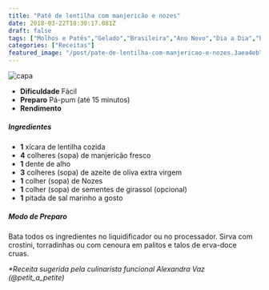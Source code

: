 ```yaml
---
title: "Patê de lentilha com manjericão e nozes"
date: 2018-03-22T18:30:17.081Z
draft: false
tags: ["Molhos e Patês","Gelado","Brasileira","Ano Novo","Dia a Dia","Especial Ano Novo"]
categories: ["Receitas"]
featured_image: "/post/pate-de-lentilha-com-manjericao-e-nozes.3aea4eb7.jpg"
---
```


![capa](/post/pate-de-lentilha-com-manjericao-e-nozes.3aea4eb7.jpg)

*   **Dificuldade** Fácil
*   **Preparo** Pá-pum (até 15 minutos)
*   **Rendimento**

##### Ingredientes

*   **1** xícara de lentilha cozida
*   **4** colheres (sopa) de manjericão fresco
*   **1** dente de alho
*   **3** colheres (sopa) de azeite de oliva extra virgem
*   **1** colher (sopa) de Nozes
*   **1** colher (sopa) de sementes de girassol (opcional)
*   **1** pitada de sal marinho a gosto

##### Modo de Preparo

Bata todos os ingredientes no liquidificador ou no processador. Sirva com crostini, torradinhas ou com cenoura em palitos e talos de erva-doce cruas. 

_*Receita sugerida pela culinarista funcional Alexandra Vaz (@petit\_a\_petite)_
